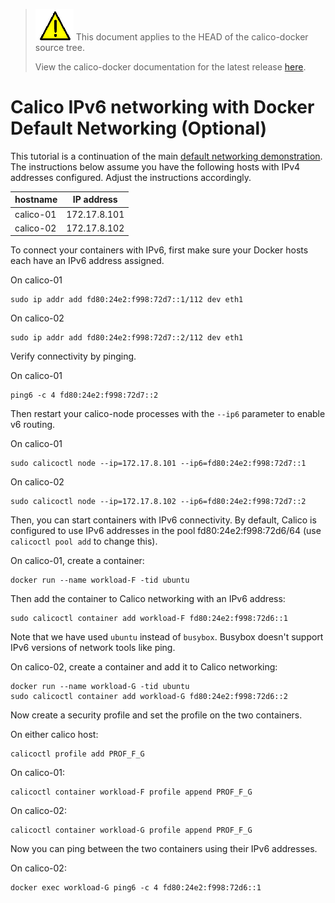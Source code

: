 <!--- master only -->
> ![warning](../../images/warning.png) This document applies to the HEAD of the calico-docker source tree.
>
> View the calico-docker documentation for the latest release [here](https://github.com/projectcalico/calico-docker/blob/v0.10.0/README.md).
<!--- else
> You are viewing the calico-docker documentation for release **release**.
<!--- end of master only -->

# Calico IPv6 networking with Docker Default Networking (Optional)

This tutorial is a continuation of the main 
[default networking demonstration](Demonstration.md).  The instructions below 
assume you have the following hosts with IPv4 addresses configured.  Adjust the
instructions accordingly.

| hostname  | IP address   |
|-----------|--------------|
| calico-01 | 172.17.8.101 |
| calico-02 | 172.17.8.102 |

To connect your containers with IPv6, first make sure your Docker hosts each 
have an IPv6 address assigned.

On calico-01

    sudo ip addr add fd80:24e2:f998:72d7::1/112 dev eth1

On calico-02

    sudo ip addr add fd80:24e2:f998:72d7::2/112 dev eth1

Verify connectivity by pinging.

On calico-01

    ping6 -c 4 fd80:24e2:f998:72d7::2

Then restart your calico-node processes with the `--ip6` parameter to enable 
v6 routing.

On calico-01

    sudo calicoctl node --ip=172.17.8.101 --ip6=fd80:24e2:f998:72d7::1

On calico-02

    sudo calicoctl node --ip=172.17.8.102 --ip6=fd80:24e2:f998:72d7::2

Then, you can start containers with IPv6 connectivity. By default, Calico is 
configured to use IPv6 addresses in the pool fd80:24e2:f998:72d6/64 
(use `calicoctl pool add` to change this).

On calico-01, create a container:

    docker run --name workload-F -tid ubuntu

Then add the container to Calico networking with an IPv6 address:

    sudo calicoctl container add workload-F fd80:24e2:f998:72d6::1

Note that we have used `ubuntu` instead of `busybox`.  Busybox doesn't support 
IPv6 versions of network tools like ping.

On calico-02, create a container and add it to Calico networking:

    docker run --name workload-G -tid ubuntu
    sudo calicoctl container add workload-G fd80:24e2:f998:72d6::2

Now create a security profile and set the profile on the two containers.

On either calico host:

    calicoctl profile add PROF_F_G

On calico-01:

    calicoctl container workload-F profile append PROF_F_G

On calico-02:

    calicoctl container workload-G profile append PROF_F_G

Now you can ping between the two containers using their IPv6 addresses.

On calico-02:

    docker exec workload-G ping6 -c 4 fd80:24e2:f998:72d6::1
